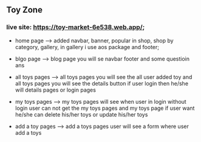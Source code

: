 ## Toy Zone

### live site: https://toy-market-6e538.web.app/;

* home page --> added navbar, banner, popular in shop, shop by category, gallery, in gallery i use aos package and footer;



* blgo page --> blog page you will se navbar footer and some questioin ans
* all toys pages --> all toys pages you will see the all user added toy and all toys pages you will see the details button if user login then he/she will details pages or login pages
* my toys pages --> my toys pages will see when user in login without login user can not get the my toys pages and my toys page if user want he/she can delete his/her toys or update his/her toys
* add a toy pages --> add a toys pages user will see a form where user add a toys

